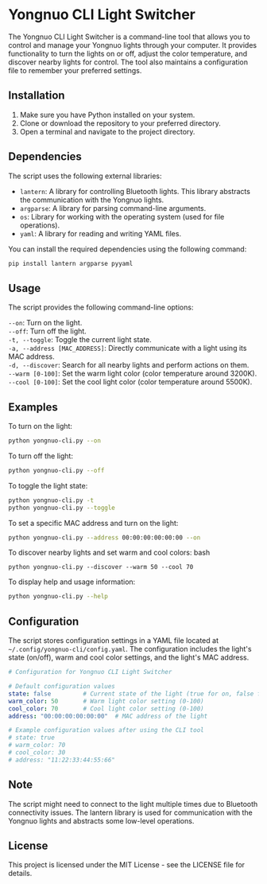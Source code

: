 # Yongnuo CLI Light Switcher

The Yongnuo CLI Light Switcher is a command-line tool that allows you to control and manage your Yongnuo lights through your computer. It provides functionality to turn the lights on or off, adjust the color temperature, and discover nearby lights for control. The tool also maintains a configuration file to remember your preferred settings.

## Installation

1. Make sure you have Python installed on your system.
2. Clone or download the repository to your preferred directory.
3. Open a terminal and navigate to the project directory.

## Dependencies

The script uses the following external libraries:

- `lantern`: A library for controlling Bluetooth lights. This library abstracts the communication with the Yongnuo lights.
- `argparse`: A library for parsing command-line arguments.
- `os`: Library for working with the operating system (used for file operations).
- `yaml`: A library for reading and writing YAML files.

You can install the required dependencies using the following command:

```bash
pip install lantern argparse pyyaml
```

## Usage
The script provides the following command-line options:

`--on`: Turn on the light.  
`--off`: Turn off the light.  
`-t, --toggle`: Toggle the current light state.  
`-a, --address [MAC_ADDRESS]`: Directly communicate with a light using its MAC address.  
`-d, --discover`: Search for all nearby lights and perform actions on them.  
`--warm [0-100]`: Set the warm light color (color temperature around 3200K).  
`--cool [0-100]`: Set the cool light color (color temperature around 5500K).  

## Examples

To turn on the light:
```bash
python yongnuo-cli.py --on
```
To turn off the light:
```bash
python yongnuo-cli.py --off
```

To toggle the light state:
```bash
python yongnuo-cli.py -t
python yongnuo-cli.py --toggle
```

To set a specific MAC address and turn on the light:
```bash
python yongnuo-cli.py --address 00:00:00:00:00:00 --on
```
To discover nearby lights and set warm and cool colors:
bash
```
python yongnuo-cli.py --discover --warm 50 --cool 70
```

To display help and usage information:
```bash
python yongnuo-cli.py --help
```

## Configuration
The script stores configuration settings in a YAML file located at `~/.config/yongnuo-cli/config.yaml`. The configuration includes the light's state (on/off), warm and cool color settings, and the light's MAC address.

```yaml
# Configuration for Yongnuo CLI Light Switcher

# Default configuration values
state: false         # Current state of the light (true for on, false for off)
warm_color: 50       # Warm light color setting (0-100)
cool_color: 70       # Cool light color setting (0-100)
address: "00:00:00:00:00:00"  # MAC address of the light

# Example configuration values after using the CLI tool
# state: true
# warm_color: 70
# cool_color: 30
# address: "11:22:33:44:55:66"
```

## Note
The script might need to connect to the light multiple times due to Bluetooth connectivity issues.
The lantern library is used for communication with the Yongnuo lights and abstracts some low-level operations.

## License
This project is licensed under the MIT License - see the LICENSE file for details.
